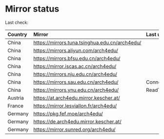 <script src="./time.js"></script>
# Mirror status
Last check: <script type="text/javascript">localize(1689023832.3081143);</script>

|Country|Mirror|Last update|
|:------|:-----|:----------|
|China|https://mirrors.tuna.tsinghua.edu.cn/arch4edu/|<script type="text/javascript">localize(1688970951);</script>|
|China|https://mirrors.aliyun.com/arch4edu/|<script type="text/javascript">localize(1688970951);</script>|
|China|https://mirrors.bfsu.edu.cn/arch4edu/|<script type="text/javascript">localize(1688970951);</script>|
|China|https://mirror.iscas.ac.cn/arch4edu/|<script type="text/javascript">localize(1688970951);</script>|
|China|https://mirrors.nju.edu.cn/arch4edu/|<script type="text/javascript">localize(1688884445);</script>|
|China|https://mirrors.sau.edu.cn/arch4edu/|ConnectionError|
|China|https://mirrors.ynu.edu.cn/arch4edu/|ReadTimeout|
|Austria|https://at.arch4edu.mirror.kescher.at/|<script type="text/javascript">localize(1688970951);</script>|
|France|https://mirror.lesviallon.fr/arch4edu/|<script type="text/javascript">localize(1688970951);</script>|
|Germany|https://pkg.fef.moe/arch4edu/|<script type="text/javascript">localize(1688970951);</script>|
|Germany|https://de.arch4edu.mirror.kescher.at/|<script type="text/javascript">localize(1688970951);</script>|
|Germany|https://mirror.sunred.org/arch4edu/|<script type="text/javascript">localize(1688970951);</script>|

<script src="./tablefilter/tablefilter.js"></script>
<script src="./table.js"></script>